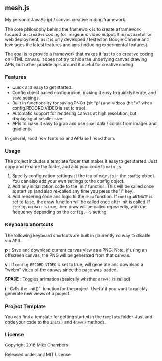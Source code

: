 ## mesh.js

My personal JavaScript / canvas creative coding framework.

The core philosophy behind the framework is to create a framework focused on creative coding for image and video output. It is not useful for web deployment, as it is only developed / tested on Google Chrome and leverages the latest features and apis (including experimental features).

The goal is to provide a framework that makes it fast to do creative coding on HTML canvas. It does not try to hide the underlying canvas drawing APIs, but rather provide apis around it useful for creative coding.

### Features
* Quick and easy to get started.
* Config object based configuration, making it easy to quickly iterate, and save settings.
* Built in functionality for saving PNGs (hit "p") and videos (hit "v" when config.RECORD_VIDEO is set to true).
* Automatic support for rendering canvas at high resolution, but displaying at smaller size.
* APIs to make it easy to grab and use pixel data / colors from images and gradients.

In general, I add new features and APIs as I need them.

### Usage

The project includes a template folder that makes it easy to get started. Just copy and rename the folder, and add your code to `main.js`.

1. Specify configuration settings at the top of `main.js` in the `config` object. You can also add your own settings to the config object.
2. Add any initialization code to the `init' function. This will be called once at start up (and also re-called any time you press the "i" key).
3. Add rendering code and logic to the `draw` function. If `config.ANIMATE` is set to false, the draw function will be called once after init is called. If `config.ANIMATE` is true, then draw will be called repeatedly, with the frequency depending on the `config.FPS` setting.

### Keyboard Shortcuts

The following keyboard shortcuts are built in (currently no way to disable via API).

**p** : Save and download current canvas view as a PNG. Note, if using an offscreen canvas, the PNG will be generated from that canvas.  

**v** : If `config.RECORD_VIDEO` is set to true, will generate and download a "webm" video of the canvas since the page was loaded.  

**SPACE** : Toggles animation (basically whether `draw()` is called).  

**i** : Calls the `init()`` function for the project. Useful if you want to quickly generate new views of a project.

### Project Template

You can find a template for getting started in the `template` folder. Just add code your code to the `init()` and `draw()` methods.

### License

Copyright 2018 Mike Chambers

Released under and MIT License

